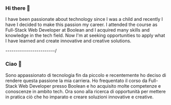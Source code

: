 ### Hi there 👋

I have been passionate about technology since I was a child and recently I have
I decided to make this passion my career. I attended the
course as Full-Stack Web Developer at Boolean and I acquired
many skills and knowledge in the tech field. Now I'm at
seeking opportunities to apply what I have learned and
create innovative and creative solutions.

------------------------/

### Ciao 👋

Sono appassionato di tecnologia fin da piccolo e recentemente ho
deciso di rendere questa passione la mia carriera. Ho frequentato il
corso da Full-Stack Web Developer presso Boolean e ho acquisito
molte competenze e conoscenze in ambito tech. Ora sono alla
ricerca di opportunità per mettere in pratica ciò che ho imparato e
creare soluzioni innovative e creative.


<!--
**manolioluigi/manolioluigi** is a ✨ _special_ ✨ repository because its `README.md` (this file) appears on your GitHub profile.

Here are some ideas to get you started:

- 🔭 I’m currently working on ...
- 🌱 I’m currently learning ...
- 👯 I’m looking to collaborate on ...
- 🤔 I’m looking for help with ...
- 💬 Ask me about ...
- 📫 How to reach me: ...
- 😄 Pronouns: ...
- ⚡ Fun fact: ...
-->
